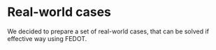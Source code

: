 # Real-world cases

We decided to prepare a set of real-world cases, that can be solved if effective way using FEDOT.